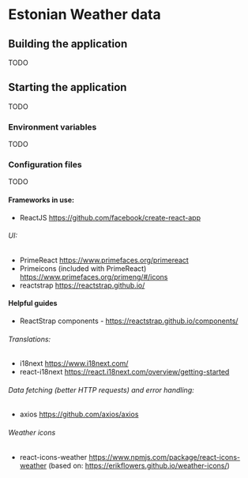 #  Estonian Weather data

## Building the application

TODO

## Starting the application

TODO


### Environment variables

TODO
    
### Configuration files

TODO


#### Frameworks in use:
* ReactJS https://github.com/facebook/create-react-app

###### UI:
* PrimeReact <a>https://www.primefaces.org/primereact
* Primeicons (included with PrimeReact) https://www.primefaces.org/primeng/#/icons
* reactstrap https://reactstrap.github.io/

#### Helpful guides
* ReactStrap components - https://reactstrap.github.io/components/

###### Translations:
* i18next https://www.i18next.com/
* react-i18next https://react.i18next.com/overview/getting-started

###### Data fetching (better HTTP requests) and error handling:
* axios https://github.com/axios/axios

###### Weather icons
* react-icons-weather https://www.npmjs.com/package/react-icons-weather (based on: https://erikflowers.github.io/weather-icons/)